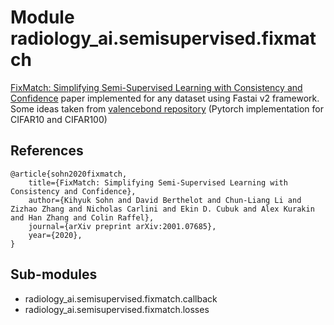 Module radiology_ai.semisupervised.fixmatch
===========================================
[FixMatch: Simplifying Semi-Supervised Learning with Consistency and Confidence](https://arxiv.org/abs/2001.07685) paper implemented for any dataset using Fastai v2 framework.
Some ideas taken from [valencebond repository](https://github.com/valencebond/FixMatch_pytorch) (Pytorch implementation for CIFAR10 and CIFAR100)
## References
```
@article{sohn2020fixmatch,
    title={FixMatch: Simplifying Semi-Supervised Learning with Consistency and Confidence},
    author={Kihyuk Sohn and David Berthelot and Chun-Liang Li and Zizhao Zhang and Nicholas Carlini and Ekin D. Cubuk and Alex Kurakin and Han Zhang and Colin Raffel},
    journal={arXiv preprint arXiv:2001.07685},
    year={2020},
}
```

Sub-modules
-----------
* radiology_ai.semisupervised.fixmatch.callback
* radiology_ai.semisupervised.fixmatch.losses